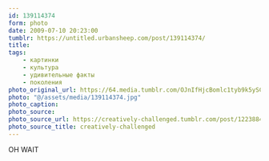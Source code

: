 ```yaml
---
id: 139114374
form: photo
date: 2009-07-10 20:23:00
tumblr: https://untitled.urbansheep.com/post/139114374/
title:
tags:
    - картинки
    - культура
    - удивительные факты
    - поколения
photo_original_url: https://64.media.tumblr.com/OJnIfHjcBomlc1tyb9k5ySC2o1_500.jpg
photo: "@/assets/media/139114374.jpg"
photo_caption:
photo_source:
photo_source_url: https://creatively-challenged.tumblr.com/post/122388440
photo_source_title: creatively-challenged
---
```


<p>OH WAIT</p>
